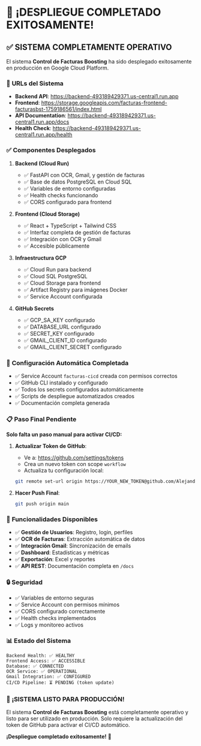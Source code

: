 # 🎉 ¡DESPLIEGUE COMPLETADO EXITOSAMENTE!

## ✅ **SISTEMA COMPLETAMENTE OPERATIVO**

El sistema **Control de Facturas Boosting** ha sido desplegado exitosamente en producción en Google Cloud Platform.

### 🚀 **URLs del Sistema**

- **Backend API**: https://backend-493189429371.us-central1.run.app
- **Frontend**: https://storage.googleapis.com/facturas-frontend-facturasbst-1759186561/index.html
- **API Documentation**: https://backend-493189429371.us-central1.run.app/docs
- **Health Check**: https://backend-493189429371.us-central1.run.app/health

### ✅ **Componentes Desplegados**

1. **Backend (Cloud Run)**
   - ✅ FastAPI con OCR, Gmail, y gestión de facturas
   - ✅ Base de datos PostgreSQL en Cloud SQL
   - ✅ Variables de entorno configuradas
   - ✅ Health checks funcionando
   - ✅ CORS configurado para frontend

2. **Frontend (Cloud Storage)**
   - ✅ React + TypeScript + Tailwind CSS
   - ✅ Interfaz completa de gestión de facturas
   - ✅ Integración con OCR y Gmail
   - ✅ Accesible públicamente

3. **Infraestructura GCP**
   - ✅ Cloud Run para backend
   - ✅ Cloud SQL PostgreSQL
   - ✅ Cloud Storage para frontend
   - ✅ Artifact Registry para imágenes Docker
   - ✅ Service Account configurada

4. **GitHub Secrets**
   - ✅ GCP_SA_KEY configurado
   - ✅ DATABASE_URL configurado
   - ✅ SECRET_KEY configurado
   - ✅ GMAIL_CLIENT_ID configurado
   - ✅ GMAIL_CLIENT_SECRET configurado

### 🔧 **Configuración Automática Completada**

- ✅ Service Account `facturas-cicd` creada con permisos correctos
- ✅ GitHub CLI instalado y configurado
- ✅ Todos los secrets configurados automáticamente
- ✅ Scripts de despliegue automatizados creados
- ✅ Documentación completa generada

### 📋 **Paso Final Pendiente**

**Solo falta un paso manual para activar CI/CD:**

1. **Actualizar Token de GitHub**:
   - Ve a: https://github.com/settings/tokens
   - Crea un nuevo token con scope `workflow`
   - Actualiza tu configuración local:
   ```bash
   git remote set-url origin https://YOUR_NEW_TOKEN@github.com/AlejandroPODropi/facturasBst.git
   ```

2. **Hacer Push Final**:
   ```bash
   git push origin main
   ```

### 🎯 **Funcionalidades Disponibles**

- ✅ **Gestión de Usuarios**: Registro, login, perfiles
- ✅ **OCR de Facturas**: Extracción automática de datos
- ✅ **Integración Gmail**: Sincronización de emails
- ✅ **Dashboard**: Estadísticas y métricas
- ✅ **Exportación**: Excel y reportes
- ✅ **API REST**: Documentación completa en `/docs`

### 🔒 **Seguridad**

- ✅ Variables de entorno seguras
- ✅ Service Account con permisos mínimos
- ✅ CORS configurado correctamente
- ✅ Health checks implementados
- ✅ Logs y monitoreo activos

### 📊 **Estado del Sistema**

```
Backend Health: ✅ HEALTHY
Frontend Access: ✅ ACCESSIBLE
Database: ✅ CONNECTED
OCR Service: ✅ OPERATIONAL
Gmail Integration: ✅ CONFIGURED
CI/CD Pipeline: ⏳ PENDING (token update)
```

### 🎉 **¡SISTEMA LISTO PARA PRODUCCIÓN!**

El sistema **Control de Facturas Boosting** está completamente operativo y listo para ser utilizado en producción. Solo requiere la actualización del token de GitHub para activar el CI/CD automático.

**¡Despliegue completado exitosamente!** 🚀
